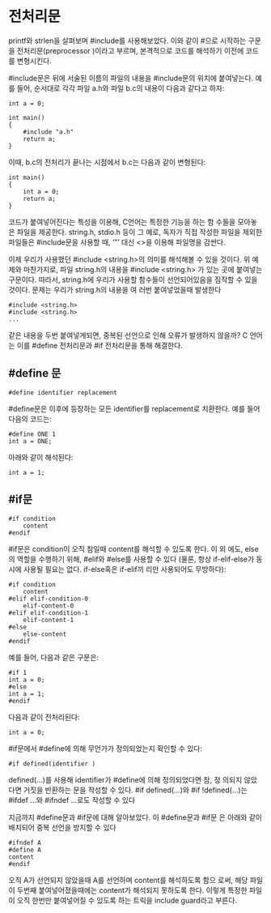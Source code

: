 # 전처리문

printf와 strlen을 살펴보며 #include를 사용해보았다. 이와 같이 #으로
시작하는 구문을 전처리문(preprocessor )이라고 부르며, 본격적으로 코드를
해석하기 이전에 코드를 변형시킨다.

#include문은 뒤에 서술된 이름의 파일의 내용을 #include문의 위치에
붙여넣는다. 예를 들어, 순서대로 각각 파일 a.h와 파일 b.c의 내용이 다음과
같다고 하자:

```
int a = 0;
```

```
int main()
{
    #include "a.h"
    return a;
}
```

이때, b.c의 전처리가 끝나는 시점에서 b.c는 다음과 같이 변형된다:

```
int main()
{
    int a = 0;
    return a;
}
```

코드가 붙여넣어진다는 특성을 이용해, C언어는 특정한 기능을 하는 함
수들을 모아놓은 파일을 제공한다. string.h, stdio.h 등이 그 예로, 독자가
직접 작성한 파일을 제외한 파일들은 #include문을 사용할 때, ‘"’ 대신 <>을
이용해 파일명을 감싼다.


이제 우리가 사용했던 #include <string.h>의 의미를 해석해볼 수 있을
것이다. 위 예제와 마찬가지로, 파일 string.h의 내용을 #include <string.h>
가 있는 곳에 붙여넣는 구문이다. 따라서, string.h에 우리가 사용할 함수들이
선언되어있음을 짐작할 수 있을 것이다. 문제는 우리가 string.h의 내용을 여
러번 붙여넣었을때 발생한다

```
#include <string.h>
#include <string.h>
...
```


같은 내용을 두번 붙여넣게되면, 중복된 선언으로 인해 오류가 발생하지
않을까? C 언어는 이를 #define 전처리문과 #if 전처리문을 통해 해결한다.

## #define 문

```
#define identifier replacement
```

#define문은 이후에 등장하는 모든 identifier를 replacement로 치환한다.
예를 들어 다음의 코드는:

```
#define ONE 1
int a = ONE;
```


아래와 같이 해석된다:


```
int a = 1;
```

## #if문

```
#if condition
    content
#endif
```

#if문은 condition이 오직 참일때 content를 해석할 수 있도록 한다. 이 외
에도, else의 역할을 수행하기 위해, #elif와 #else를 사용할 수 있다 (물론,
항상 if-elif-else가 동시에 사용될 필요는 없다. if-else혹은 if-elif끼
리만 사용되어도 무방하다):

```
#if condition
    content
#elif elif-condition-0
    elif-content-0
#elif elif-condition-1
    elif-content-1
#else
    else-content
#endif
```

예를 들어, 다음과 같은 구문은:


```
#if 1
int a = 0;
#else
int a = 1;
#endif
```

다음과 같이 전처리된다:

```
int a = 0;
```

#if문에서 #define에 의해 무언가가 정의되었는지 확인할 수 있다:


```
#if defined(identifier )
```

defined(...)를 사용해 identifier가 #define에 의해 정의되었다면 참, 정
의되지 않았다면 거짓을 반환하는 문을 작성할 수 있다. #if defined(...)와
#if !defined(...)는 #ifdef ...와 #ifndef ...로도 작성할 수 있다

지금까지 #define문과 #if문에 대해 알아보았다. 이 #define문과 #if문
은 아래와 같이 배치되어 중복 선언을 방지할 수 있다

```
#ifndef A
#define A
content
#endif
```

오직 A가 선언되지 않았을때 A를 선언하며 content를 해석하도록 함으
로써, 해당 파일이 두번째 붙여넣어졌을때에는 content가 해석되지 못하도록
한다. 이렇게 특정한 파일이 오직 한번만 붙여넣어질 수 있도록 하는 트릭을
include guard라고 부른다.